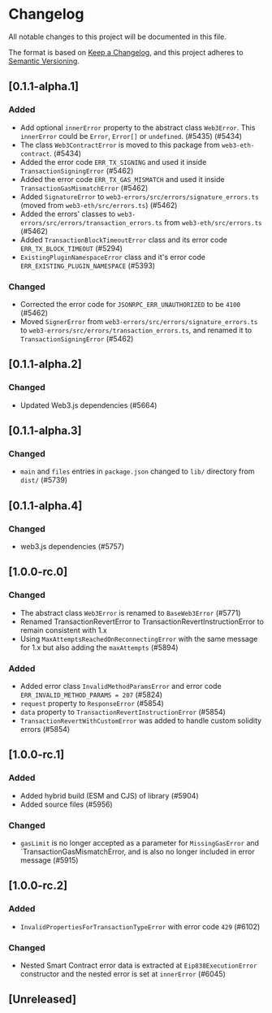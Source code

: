 # Changelog

All notable changes to this project will be documented in this file.

The format is based on [Keep a Changelog](https://keepachangelog.com/en/1.0.0/),
and this project adheres to [Semantic Versioning](https://semver.org/spec/v2.0.0.html).

<!-- EXAMPLE

## [1.0.0]

### Added

- I've added feature XY (#1000)

### Changed

- I've cleaned up XY (#1000)

### Deprecated

- I've deprecated XY (#1000)

### Removed

- I've removed XY (#1000)

### Fixed

- I've fixed XY (#1000)

### Security

- I've improved the security in XY (#1000)

-->

## [0.1.1-alpha.1]

### Added

-   Add optional `innerError` property to the abstract class `Web3Error`. This `innerError` could be `Error`, `Error[]` or `undefined`. (#5435) (#5434)
-   The class `Web3ContractError` is moved to this package from `web3-eth-contract`. (#5434)
-   Added the error code `ERR_TX_SIGNING` and used it inside `TransactionSigningError` (#5462)
-   Added the error code `ERR_TX_GAS_MISMATCH` and used it inside `TransactionGasMismatchError` (#5462)
-   Added `SignatureError` to `web3-errors/src/errors/signature_errors.ts` (moved from `web3-eth/src/errors.ts`) (#5462)
-   Added the errors' classes to `web3-errors/src/errors/transaction_errors.ts` from `web3-eth/src/errors.ts` (#5462)
-   Added `TransactionBlockTimeoutError` class and its error code `ERR_TX_BLOCK_TIMEOUT` (#5294)
-   `ExistingPluginNamespaceError` class and it's error code `ERR_EXISTING_PLUGIN_NAMESPACE` (#5393)

### Changed

-   Corrected the error code for `JSONRPC_ERR_UNAUTHORIZED` to be `4100` (#5462)
-   Moved `SignerError` from `web3-errors/src/errors/signature_errors.ts` to `web3-errors/src/errors/transaction_errors.ts`, and renamed it to `TransactionSigningError` (#5462)

## [0.1.1-alpha.2]

### Changed

-   Updated Web3.js dependencies (#5664)

## [0.1.1-alpha.3]

### Changed

-   `main` and `files` entries in `package.json` changed to `lib/` directory from `dist/` (#5739)

## [0.1.1-alpha.4]

### Changed

-   web3.js dependencies (#5757)

## [1.0.0-rc.0]

### Changed

-   The abstract class `Web3Error` is renamed to `BaseWeb3Error` (#5771)
-   Renamed TransactionRevertError to TransactionRevertInstructionError to remain consistent with 1.x
-   Using `MaxAttemptsReachedOnReconnectingError` with the same message for 1.x but also adding the `maxAttempts` (#5894)

### Added

-   Added error class `InvalidMethodParamsError` and error code `ERR_INVALID_METHOD_PARAMS = 207` (#5824)
-   `request` property to `ResponseError` (#5854)
-   `data` property to `TransactionRevertInstructionError` (#5854)
-   `TransactionRevertWithCustomError` was added to handle custom solidity errors (#5854)

## [1.0.0-rc.1]

### Added

-   Added hybrid build (ESM and CJS) of library (#5904)
-   Added source files (#5956)

### Changed

-   `gasLimit` is no longer accepted as a parameter for `MissingGasError` and `TransactionGasMismatchError, and is also no longer included in error message (#5915)

## [1.0.0-rc.2]

### Added

-   `InvalidPropertiesForTransactionTypeError` with error code `429` (#6102)

### Changed

-   Nested Smart Contract error data is extracted at `Eip838ExecutionError` constructor and the nested error is set at `innerError` (#6045)

## [Unreleased]

